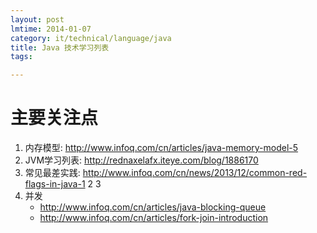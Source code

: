 ```yaml
---
layout: post
lmtime: 2014-01-07
category: it/technical/language/java
title: Java 技术学习列表
tags:

---
```


# 主要关注点
1. 内存模型: http://www.infoq.com/cn/articles/java-memory-model-5
2. JVM学习列表: http://rednaxelafx.iteye.com/blog/1886170
3. 常见最差实践: http://www.infoq.com/cn/news/2013/12/common-red-flags-in-java-1    2 3
4. 并发
    - http://www.infoq.com/cn/articles/java-blocking-queue
    - http://www.infoq.com/cn/articles/fork-join-introduction

